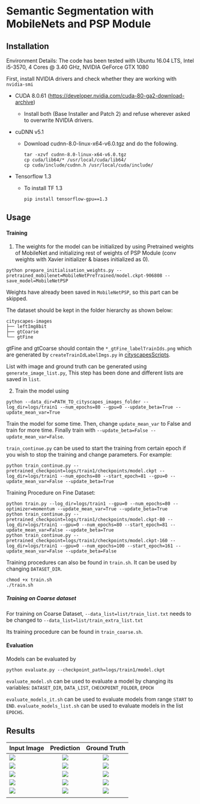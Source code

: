 # Semantic Segmentation with MobileNets and PSP Module

## Installation
Environment Details:
The code has been tested with Ubuntu 16.04 LTS, Intel i5-3570, 4 Cores @ 3.40 GHz, NVIDIA GeForce GTX 1080

First, install NVIDIA drivers and check whether they are working with `nvidia-smi`

-  CUDA 8.0.61 (https://developer.nvidia.com/cuda-80-ga2-download-archive)
    - Install both (Base Installer and Patch 2) and refuse wherever asked to overwrite NVIDIA drivers.

- cuDNN v5.1
    - Download cudnn-8.0-linux-x64-v6.0.tgz and do the following.
        ```shell
        tar -xzvf cudnn-8.0-linux-x64-v6.0.tgz
        cp cuda/lib64/* /usr/local/cuda/lib64/
        cp cuda/include/cudnn.h /usr/local/cuda/include/
        ```

- Tensorflow 1.3
    - To install TF 1.3
        ```shell
        pip install tensorflow-gpu==1.3
        ```

## Usage

#### Training

1. The weights for the model can be initialized by using Pretrained weights of MobileNet and initializing rest of weights of PSP Module (conv weights with Xavier initializer & biases initialized as 0).
```
python prepare_initialisation_weights.py --pretrained_mobilenet=MobileNetPreTrained/model.ckpt-906808 --save_model=MobileNetPSP
```
Weights have already been saved in `MobileNetPSP`, so this part can be skipped.

The dataset should be kept in the folder hierarchy as shown below:
```
cityscapes-images
├── leftImg8bit
├── gtCoarse
└── gtFine
```
gtFine and gtCoarse should contain the `*_gtFine_labelTrainIds.png` which are generated by `createTrainIdLabelImgs.py` in [cityscapesScripts](https://github.com/mcordts/cityscapesScripts).

List with image and ground truth can be generated using `generate_image_list.py`, This step has been done and different lists are saved in `list`.

2. Train the model using
```
python --data_dir=PATH_TO_cityscapes_images_folder --log_dir=logs/train1 --num_epochs=80 --gpu=0 --update_beta=True --update_mean_var=True
```
Train the model for some time. Then, change `update_mean_var` to False and train for more time. Finally train with `--update_beta=False --update_mean_var=False`.

`train_continue.py` can be used to start the training from certain epoch if you wish to stop the training and change parameters. For example:
```
python train_continue.py --pretrained_checkpoint=logs/train1/checkpoints/model.ckpt --log_dir=logs/train1 --num_epochs=80 --start_epoch=81 --gpu=0 --update_mean_var=False --update_beta=True
```

Training Procedure on Fine Dataset:
```
python train.py --log_dir=logs/train1 --gpu=0 --num_epochs=80 --optimizer=momentum --update_mean_var=True --update_beta=True
python train_continue.py --pretrained_checkpoint=logs/train1/checkpoints/model.ckpt-80 --log_dir=logs/train1 --gpu=0 --num_epochs=80 --start_epoch=81 --update_mean_var=False --update_beta=True
python train_continue.py --pretrained_checkpoint=logs/train1/checkpoints/model.ckpt-160 --log_dir=logs/train1 --gpu=0 --num_epochs=100 --start_epoch=161 --update_mean_var=False --update_beta=False
```

Training procedures can also be found in `train.sh`. It can be used by changing `DATASET_DIR`.
```
chmod +x train.sh
./train.sh
```

##### Training on Coarse dataset
For training on Coarse Dataset, `--data_list=list/train_list.txt` needs to be changed to `--data_list=list/train_extra_list.txt`

Its training procedure can be found in `train_coarse.sh`.

#### Evaluation
Models can be evaluated by
```
python evaluate.py --checkpoint_path=logs/train1/model.ckpt
```

`evaluate_model.sh` can be used to evaluate a model by changing its variables: `DATASET_DIR`, `DATA_LIST`, `CHECKPOINT_FOLDER`, `EPOCH`

`evaluate_models_it.sh` can be used to evaluate models from range `START` to `END`.
`evaluate_models_list.sh` can be used to evaluate models in the list `EPOCHS`.

## Results

| Input Image | Prediction | Ground Truth |
|--------|:---------:|:---------:|
| ![](https://github.com/interritus1996/mobilenet_psp/blob/master/results/1_im.png) | ![](https://github.com/interritus1996/mobilenet_psp/blob/master/results/1_pred.png) | ![](https://github.com/interritus1996/mobilenet_psp/blob/master/results/1_gt.png) |
| ![](https://github.com/interritus1996/mobilenet_psp/blob/master/results/4_im.png) | ![](https://github.com/interritus1996/mobilenet_psp/blob/master/results/4_pred.png) | ![](https://github.com/interritus1996/mobilenet_psp/blob/master/results/4_gt.png) |
| ![](https://github.com/interritus1996/mobilenet_psp/blob/master/results/6_im.png) | ![](https://github.com/interritus1996/mobilenet_psp/blob/master/results/6_pred.png) | ![](https://github.com/interritus1996/mobilenet_psp/blob/master/results/6_gt.png) |
| ![](https://github.com/interritus1996/mobilenet_psp/blob/master/results/7_im.png) | ![](https://github.com/interritus1996/mobilenet_psp/blob/master/results/7_pred.png) | ![](https://github.com/interritus1996/mobilenet_psp/blob/master/results/7_gt.png) |
| ![](https://github.com/interritus1996/mobilenet_psp/blob/master/results/8_im.png) | ![](https://github.com/interritus1996/mobilenet_psp/blob/master/results/8_pred.png) | ![](https://github.com/interritus1996/mobilenet_psp/blob/master/results/8_gt.png) |
| ![]() | ![]() | ![]() |

